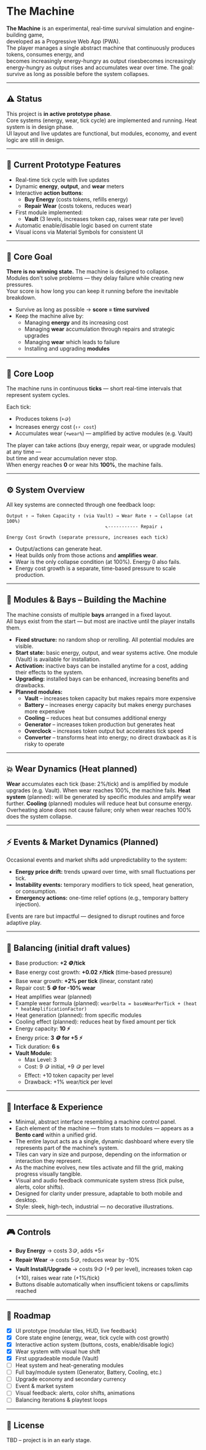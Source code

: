 # The Machine

**The Machine** is an experimental, real-time survival simulation and engine-building game,\
developed as a Progressive Web App (PWA).\
The player manages a single abstract machine that continuously produces tokens, consumes energy,
and\
becomes increasingly energy-hungry as output risesbecomes increasingly energy-hungry as output rises
and accumulates wear over time. The goal: survive as long as possible before the system collapses.

---

## ⚠️ Status

This project is **in active prototype phase**.\
Core systems (energy, wear, tick cycle) are implemented and running. Heat system is in design
phase.\
UI layout and live updates are functional, but modules, economy, and event logic are still in
design.

---

## 🧰 Current Prototype Features

- Real-time tick cycle with live updates
- Dynamic **energy**, **output**, and **wear** meters
- Interactive **action buttons**:
  - **Buy Energy** (costs tokens, refills energy)
  - **Repair Wear** (costs tokens, reduces wear)
- First module implemented:
  - **Vault** (3 levels, increases token cap, raises wear rate per level)
- Automatic enable/disable logic based on current state
- Visual icons via Material Symbols for consistent UI

---

## 🎯 Core Goal

**There is no winning state.** The machine is designed to collapse.\
Modules don't solve problems — they delay failure while creating new pressures.\
Your score is how long you can keep it running before the inevitable breakdown.

- Survive as long as possible → **score = time survived**
- Keep the machine alive by:
  - Managing **energy** and its increasing cost
  - Managing **wear** accumulation through repairs and strategic upgrades
  - Managing **wear** which leads to failure
  - Installing and upgrading **modules**

---

## 🔁 Core Loop

The machine runs in continuous **ticks** — short real-time intervals that represent system cycles.

Each tick:

- Produces tokens (`+🪙`)
- Increases energy cost (`↑⚡ cost`)
- Accumulates wear (`+wear%`) — amplified by active modules (e.g. Vault)

The player can take actions (buy energy, repair wear, or upgrade modules) at any time —\
but time and wear accumulation never stop.\
When energy reaches **0** or wear hits **100%**, the machine fails.

---

## ⚙️ System Overview

All key systems are connected through one feedback loop:

```
Output ↑ → Token Capacity ↑ (via Vault) → Wear Rate ↑ → Collapse (at 100%)
                                    ↖----------- Repair ↓

Energy Cost Growth (separate pressure, increases each tick)
```

- Output/actions can generate heat.
- Heat builds only from those actions and **amplifies wear**.
- Wear is the only collapse condition (at 100%). Energy 0 also fails.
- Energy cost growth is a separate, time-based pressure to scale production.

---

## 🔩 Modules & Bays – Building the Machine

The machine consists of multiple **bays** arranged in a fixed layout.\
All bays exist from the start — but most are inactive until the player installs them.

- **Fixed structure:** no random shop or rerolling. All potential modules are visible.
- **Start state:** basic energy, output, and wear systems active. One module (Vault) is available
  for installation.
- **Activation:** inactive bays can be installed anytime for a cost, adding their effects to the
  system.
- **Upgrading:** installed bays can be enhanced, increasing benefits and drawbacks.
- **Planned modules:**
  - **Vault** – increases token capacity but makes repairs more expensive
  - **Battery** – increases energy capacity but makes energy purchases more expensive
  - **Cooling** – reduces heat but consumes additional energy
  - **Generator** – increases token production but generates heat
  - **Overclock** – increases token output but accelerates tick speed
  - **Converter** – transforms heat into energy; no direct drawback as it is risky to operate

---

## 💥 Wear Dynamics (Heat planned)

**Wear** accumulates each tick (base: 2%/tick) and is amplified by module upgrades (e.g. Vault).
When wear reaches 100%, the machine fails. **Heat system** (planned): will be generated by specific
modules and amplify wear further. **Cooling** (planned) modules will reduce heat but consume
energy.\
Overheating alone does not cause failure; only when wear reaches 100% does the system collapse.

---

## ⚡ Events & Market Dynamics (Planned)

Occasional events and market shifts add unpredictability to the system:

- **Energy price drift:** trends upward over time, with small fluctuations per tick.
- **Instability events:** temporary modifiers to tick speed, heat generation, or consumption.
- **Emergency actions:** one-time relief options (e.g., temporary battery injection).

Events are rare but impactful — designed to disrupt routines and force adaptive play.

---

## 🧮 Balancing (initial draft values)

- Base production: **+2 🪙/tick**
- Base energy cost growth: **+0.02 ⚡/tick** (time-based pressure)
- Base wear growth: **+2% per tick** (linear, constant rate)
- Repair cost: **5 🪙 for -10% wear**
- Heat amplifies wear (planned)
- Example wear formula (planned): `wearDelta = baseWearPerTick + (heat * heatAmplificationFactor)`
- Heat generation (planned): from specific modules
- Cooling effect (planned): reduces heat by fixed amount per tick
- Energy capacity: **10 ⚡**
- Energy price: **3 🪙 for +5 ⚡**
- Tick duration: **6 s**
- **Vault Module:**
  - Max Level: 3
  - Cost: 9 🪙 initial, +9 🪙 per level
  - Effect: +10 token capacity per level
  - Drawback: +1% wear/tick per level

---

## 🎨 Interface & Experience

- Minimal, abstract interface resembling a machine control panel.
- Each element of the machine — from stats to modules — appears as a **Bento card** within a unified
  grid.
- The entire layout acts as a single, dynamic dashboard where every tile represents part of the
  machine’s system.
- Tiles can vary in size and purpose, depending on the information or interaction they represent.
- As the machine evolves, new tiles activate and fill the grid, making progress visually tangible.
- Visual and audio feedback communicate system stress (tick pulse, alerts, color shifts).
- Designed for clarity under pressure, adaptable to both mobile and desktop.
- Style: sleek, high-tech, industrial — no decorative illustrations.

---

## 🎮 Controls

- **Buy Energy** → costs 3🪙, adds +5⚡
- **Repair Wear** → costs 5🪙, reduces wear by -10%
- **Vault Install/Upgrade** → costs 9🪙 (+9 per level), increases token cap (+10), raises wear rate
  (+1%/tick)
- Buttons disable automatically when insufficient tokens or caps/limits reached

---

## 📌 Roadmap

- [x] UI prototype (modular tiles, HUD, live feedback)
- [x] Core state engine (energy, wear, tick cycle with cost growth)
- [x] Interactive action system (buttons, costs, enable/disable logic)
- [x] Wear system with visual hue shift
- [x] First upgradeable module (Vault)
- [ ] Heat system and heat-generating modules
- [ ] Full bay/module system (Generator, Battery, Cooling, etc.)
- [ ] Upgrade economy and secondary currency
- [ ] Event & market system
- [ ] Visual feedback: alerts, color shifts, animations
- [ ] Balancing iterations & playtest loops

---

## 📖 License

TBD – project is in an early stage.
